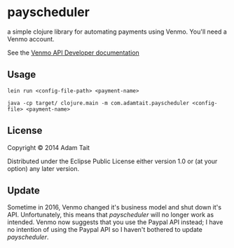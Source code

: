 # payscheduler

a simple clojure library for automating payments using Venmo. You'll need a Venmo account.


See the [Venmo API Developer documentation](https://developer.venmo.com/docs/endpoints/payments)

## Usage

`lein run <config-file-path> <payment-name>`

`java -cp target/ clojure.main -m com.adamtait.payscheduler <config-file> <payment-name>`

## License

Copyright © 2014 Adam Tait

Distributed under the Eclipse Public License either version 1.0 or (at
your option) any later version.


## Update

Sometime in 2016, Venmo changed it's business model and shut down it's API. Unfortunately, this means that _payscheduler_ will no longer work as intended. Venmo now suggests that you use the Paypal API instead; I have no intention of using the Paypal API so I haven't bothered to update _payscheduler_.
